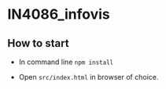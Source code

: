 # IN4086_infovis

## How to start
 - In command line `npm install`

 - Open `src/index.html` in browser of choice.
